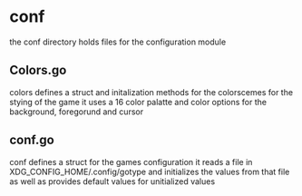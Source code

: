 
# conf

the conf directory holds files for the configuration module


## Colors.go

colors defines a struct and initalization methods for the colorscemes for the stying of the game 
it uses a 16 color palatte and color options for the background, foregorund and cursor

## conf.go

conf defines a struct for the games configuration it reads a file in XDG_CONFIG_HOME/.config/gotype
and initializes the values from that file as well as provides default values for unitialized values

